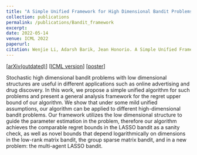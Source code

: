 ```yaml
---
title: "A Simple Unified Framework for High Dimensional Bandit Problems"
collection: publications
permalink: /publications/Bandit_framework
excerpt: 
date: 2022-05-14
venue: ICML 2022
paperurl:
citation: Wenjie Li, Adarsh Barik, Jean Honorio. A Simple Unified Framework for High Dimensional Bandit Problems. Proceedings of the 39th International Conference on Machine Learning. 
---
```

[[arXiv(outdated)](https://arxiv.org/abs/2102.09626)] [[ICML version]()] [[poster]()]

Stochastic high dimensional bandit problems with low dimensional structures are useful in different applications such as online advertising and drug discovery. In this work, we propose a simple unified algorithm for such problems and present a general analysis framework for the regret upper bound of our algorithm. We show that under some mild unified assumptions, our algorithm can be applied to different high-dimensional bandit problems. Our framework utilizes the low dimensional structure to guide the parameter estimation in the problem, therefore our algorithm achieves the comparable regret bounds in the LASSO bandit as a sanity check, as well as novel bounds that depend logarithmically on dimensions in the low-rank matrix bandit, the group sparse matrix bandit, and in a new problem: the multi-agent LASSO bandit.